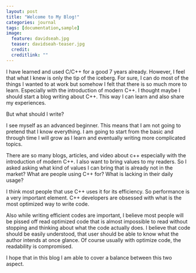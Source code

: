 ```yaml
---
layout: post
title: "Welcome to My Blog!"
categories: journal
tags: [documentation,sample]
image:
  feature: davidseah.jpg
  teaser: davidseah-teaser.jpg
  credit: 
  creditlink: ""
---
```


I have learned and used C/C++ for a good 7 years already. However, I feel that what I knew is only the tip of the iceberg.
For sure, I can do most of the things I wanted to at work but somehow I felt that there is so much more to learn. 
Especially with the introduction of modern C++. I thought maybe I should start a blog writing about C++. 
This way I can learn and also share my experiences.

But what should I write?

I see myself as an advanced beginner. This means that I am not going to pretend that I know everything. 
I am going to start from the basic and through time I will grow as I learn and eventually writing more complicated topics. 

There are so many blogs, articles, and video about c++ especially with the introduction of modern C++. 
I also want to bring values to my readers. So I asked asking what kind of values I can bring that is already not in the market?
What are people using C++ for?
What is lacking in their daily usage?

I think most people that use C++ uses it for its efficiency. 
So performance is a very important element. C++ developers are obsessed with what is the most optimized way to write code. 

Also while writing efficient codes are important, I believe most people will be pissed off read optimized code that is almost impossible to read without stopping and thinking about what the code actually does. 
I believe that code should be easily understood, that user should be able to know what the author intends at once glance. 
Of course usually with optimize code, the readability is compromised. 

I hope that in this blog I am able to cover a balance between this two aspect. 